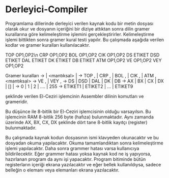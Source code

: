 # Derleyici-Compiler
Programlama dillerinde derleyici verilen kaynak kodu bir metin dosyası olarak okur ve dosyanın 
içeriğini bir diziye attıktan sonra dilin gramer kurallarına göre kelimeleştirme işlemini 
gerçekleştirirler. Kelimeleştirme işlemi bittikten sonra gramer kural testi yapılır. Bu çalışmada 
aşağıda verilen kodlar ve gramer kuralları kullanılacaktır.

TOP OP1,OP2\n
CRP OP1,OP2
BOL OP1,OP2
CIK OP1,OP2
DS ETIKET
DSD ETIKET
DAL ETIKET
DK ETIKET
DB ETIKET
ATM OP1,OP2
VE OP1,OP2
VEY OP1,OP2

Gramer kuralları
<program> -> <aritmetik> | <mantıksal> | <dallanma>
<aritmetik> -> TOP <op>,<op> | CRP <op>,<op> | BOL <op>,<op> | CIK <op>,<op> | ATM <op>,<op>
<mantıksal> -> VE <op>,<op> | VEY <op>,<op>
<dallanma> -> DS <etiket> | DSD <etiket> | DAL <etiket> | DK <etiket> | DB <etiket>
<op> -> AX | BX | CX | DX | [<sabit>] | <sabit>
<sabit> -> 0 | 1 | 2 | …. | 255
<etiket> -> ETIKET1 | ETIKET2 | … | ETIKET9

şeklinde verilen El-Ceziri işlemcinin Assembler dilinin komutları ve grameridir.

Bu düşünce ile 8-bitlik bir El-Ceziri işlemcisinin olduğu varsayılsın. Bu işlemcinin RAM 8-bitlik 256 byte (hafıza) bulunmaktadır. 
Aynı zamanda üzerinde AX, BX, CX, DX şeklinde dört tane 8-bitlik kayıtçı (register) bulunmaktadır.

Bu çalışmada kaynak kodun dosyasının ismi klavyeden okunacaktır ve bu dosyadan okuma 
yapılacaktır. Okuma tamamlandıktan sonra kelimeleştirme işlemi yapılacaktır. Daha sonra grammer hatası varsa kullanıcıya bildirilecektir.
Eğer grammer hatası yoksa kaynak kod ne iş yapıyorsa, hazırlanan program da aynı işi yapacaktır. Program bitiminde bütün 
registerların içeriği ekrana yazılacaktır ve eğer bellek kullanıldıysa, sadece belleğin o elemanı veya
elemanları ekrana yazılacaktır.
